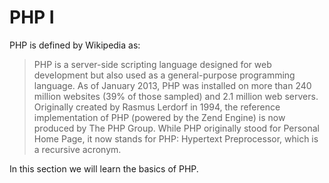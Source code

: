 # PHP I

PHP is defined by Wikipedia as:

> PHP is a server-side scripting language designed for web development but also used as a general-purpose programming language. As of January 2013, PHP was installed on more than 240 million websites (39% of those sampled) and 2.1 million web servers. Originally created by Rasmus Lerdorf in 1994, the reference implementation of PHP (powered by the Zend Engine) is now produced by The PHP Group. While PHP originally stood for Personal Home Page, it now stands for PHP: Hypertext Preprocessor, which is a recursive acronym.

In this section we will learn the basics of PHP.
